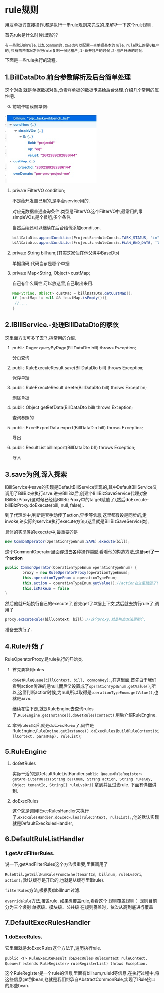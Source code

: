 # rule规则

用友单据的直接操作,都是执行一串rule规则来完成的.来解析一下这个rule规则.

首先rule是什么时候出现的?

```
有一些默认的rule,比如common的,自己也可以配置一些单据基本的rule,rule默认的是0租户的,只有两种情况才会把rule复制一份给租户,1-新开租户的时候,2-租户升级的时候.
```

下面是一些rule执行的流程.

## 1.BillDataDto.前台参数解析及后台简单处理

这个对象,就是单据数据对象,负责将单据的数据传递给后台处理.介绍几个常用的属性吧.

0. 前端传输截图举例:

![billDatadto](./pic/BillDataDto.png)

1. private FilterVO condition;

   不是给开发自己用的,是平台service用的.

   对应元数据普通查询条件.类型是FilterVO.这个FilterVO中,最常用的事simpleVOs,是个数组,多个条件.

   当然后续还可以继续在后台给他添加condition.

   ```java
   billDataDto.appendCondition(ProjectScheduleConsts.TASK_STATUS, "in", statusArr);
   billDataDto.appendCondition(ProjectScheduleConsts.PLAN_END_DATE, "lt", DateUtil.dateStrParseDate(DateUtil.INSTANCE.getToday()));
   ```

   

2. private String billnum;(其实这家伙在他父类中BaseDto)

   单据编码,代码当前是哪个单据.

3. private Map<String, Object> custMap;

   自己有什么属性,可以放这里,自己取出来用.

   ```java
   Map<String, Object> custMap = billDataDto.getCustMap();
   if (custMap != null && !custMap.isEmpty()){
   	//....
   }
   ```

## 2.IBIllService.-处理BIllDataDto的家伙

这里面方法可多了去了.挑常用的介绍.

1. public Pager queryByPage(BillDataDto bill) throws Exception;

   分页查询

2. public RuleExecuteResult save(BillDataDto bill) throws Exception;

   保存单据

3. public RuleExecuteResult delete(BillDataDto bill) throws Exception;

   删除单据

4. public Object getRefData(BillDataDto bill) throws Exception;

   查询参照的

5. public ExcelExportData export(BillDataDto bill) throws Exception;

   导出

6. public ResultList billImport(BillDataDto bill) throws Exception;

   导入

## 3.save为例,深入探索

IBillService中save的实现是DefaultBillService实现的,其中DefaultBillService又调用了BillBiz来执行save.进来BIllBiz后,创建个BIllBizSaveService代理对象IBillBizProxy(这时候已经给BIllBizProxy中的target赋值了),然后doExecute-billBizProxy.doExecute(bill, null, false);.    

到了代理类中,判断是否手动传了action,异步等信息,这里都假设是同步的,走invoke,进实际的service执行execute方法.(这里就是BillBizSaveService类),

具体的实现类的execute中,最重要的是

```java
new CommonOperator(OperationTypeEnum.SAVE).execute(bill);
```

这个CommonIOperator里面穿进去各种操作类型.看看他的构造方法,这里**set了一个action**

```java
public CommonOperator(OperationTypeEnum operationTypeEnum) {
        proxy = new RuleOperatorProxy(operationTypeEnum);
        this.operationTypeEnum = operationTypeEnum;
        this.action = operationTypeEnum.getValue();//action在这里赋值了!
        this.isMakeup = false;
}
```

然后他就开始执行自己的execute了,首先get了单据上下文,然后就去执行rule了,调用了

```java
proxy.executeRule(billContext, bill);//这个proxy,就是构造方法里那个.
```

准备去执行了.

## 4.Rule开始了

RuleOperatorProxy,是rule执行的开始类.

1. 首先要拿到rules

   `doGetRuleQueue(billContext, bill, commonKey);`,在这里面,首先由于我们看到action传递的是null,而后又设置成了`operationTypeEnum.getValue()`,所以,这里判断action时候,为null,所以取得是`operationTypeEnum.getValue()`,也就是save.

   继续在往下走,就是RuleEngine去查询rules了.`RuleEngine.getInstance().doGetRules(context)`.稍后介绍RuleEngine.

2. 拿到rules以后,就是doExecRules了,同样是RuleEngine,`RuleEngine.getInstance().doExecRules(buildRuleContext(billContext, paramMap), ruleList)`;

## 5.RuleEngine

1. doGetRules

   实际干活的是DefaultRuleListHandler.`public Queue<RuleRegister> getAndFilterRules(String billnum, String action, String ruleKey, Object tenantId, String[] ruleLvsOri)`.拿到并且过滤rule.  下面有详细讲到.

2. doExecRules

   这个就是调用IExecRulesHandler来执行了.`execRulesHandler.doExecRules(ruleContext, ruleList);`,他的默认实现就是DefaultExecRulesHandler,

## 6.DefaultRuleListHandler

### 1.getAndFilterRules.

说一下,getAndFilterRules这个方法很重要,里面调用了  

`RuleUtil.getBillNumRuleFromCache(tenantId, billnum, ruleLvsOri, action);`(默认缓存是开启的,也就是从缓存里取rule).  

`filterRules`方法,根据表单billnum过滤.  

`overrideRule`方法,覆盖rule. 如果想覆盖rule,看看这个.规则覆盖规则： 规则目前分为三个级别 单据级、模块级、公共级 在规则覆盖时，依次从高到底进行覆盖

## 7.DefaultExecRulesHandler

### 1.doExecRules.

它里面就是doExecRules这个方法了,遍历执行rule.

`public <T> RuleExecuteResult doExecRules(RuleContext ruleContext, Queue<? extends RuleRegister> ruleRegisterList) throws Exception.`

这个RuleRegister是一个rule的信息,里面有billnum,ruleId等信息,在执行过程中,将这些信息get到bean,也就是我们继承自AbstractCommonRule,实现了IRule接口的那些bean.
